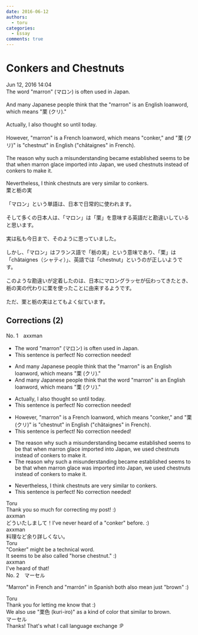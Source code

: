 ```yaml
---
date: 2016-06-12
authors:
  - toru
categories:
  - Essay
comments: true
---
```


# Conkers and Chestnuts
<div class="date">Jun 12, 2016 14:04</div>
<div id="post"><div id="body_show_ori">
The word "marron" (マロン) is often used in Japan.<br/><br/>And many Japanese people think that the "marron" is an English loanword, which means "栗 (クリ)."<br/><br/>Actually, I also thought so until today.<br/><br/>However, "marron" is a French loanword, which means "conker," and "栗 (クリ)" is "chestnut" in English ("châtaignes" in French).<br/><br/>The reason why such a misunderstanding became established seems to be that when marron glace imported into Japan, we used chestnuts instead of conkers to make it.<br/><br/>Nevertheless, I think chestnuts are very similar to conkers.
</div></div>

<!-- more -->

<div id="post_ja"><div id="body_show_mo">
栗と栃の実<br/><br/>「マロン」という単語は、日本で日常的に使われます。<br/><br/>そして多くの日本人は、「マロン」は「栗」を意味する英語だと勘違いしていると思います。<br/><br/>実は私も今日まで、そのように思っていました。<br/><br/>しかし、「マロン」はフランス語で「栃の実」という意味であり、「栗」は「châtaignes（シャティ）」、英語では「chestnut」というのが正しいようです。<br/><br/>このような勘違いが定着したのは、日本にマロングラッセが伝わってきたとき、栃の実の代わりに栗を使ったことに由来するようです。<br/><br/>ただ、栗と栃の実はとてもよく似ています。
</div></div>

## Corrections (2)
<div id="block"><div class="first_name"> No. 1　<span class="just_name">axxman</span></div><div id="block2">
<ul class="correction_field">
<li class="incorrect">The word "marron" (マロン) is often used in Japan.</li>
<li class="corrected perfect">This sentence is perfect! No correction needed!</li>
</ul>
<ul class="correction_field">
<li class="incorrect">And many Japanese people think that the "marron" is an English loanword, which means "栗 (クリ)."</li>
<li class="corrected correct">
And many Japanese people think that the <span class="f_blue">word </span>"marron" is an English loanword, which means "栗 (クリ)."
</li>
</ul>
<ul class="correction_field">
<li class="incorrect">Actually, I also thought so until today.</li>
<li class="corrected perfect">This sentence is perfect! No correction needed!</li>
</ul>
<ul class="correction_field">
<li class="incorrect">However, "marron" is a French loanword, which means "conker," and "栗 (クリ)" is "chestnut" in English ("châtaignes" in French).</li>
<li class="corrected perfect">This sentence is perfect! No correction needed!</li>
</ul>
<ul class="correction_field">
<li class="incorrect">The reason why such a misunderstanding became established seems to be that when marron glace imported into Japan, we used chestnuts instead of conkers to make it.</li>
<li class="corrected correct">
The reason why such a misunderstanding became established seems to be that when marron glace <span class="f_blue">was </span>imported into Japan, we used chestnuts instead of conkers to make it.
</li>
</ul>
<ul class="correction_field">
<li class="incorrect">Nevertheless, I think chestnuts are very similar to conkers.</li>
<li class="corrected perfect">This sentence is perfect! No correction needed!</li>
</ul>
</div><div class="name"><span class="just_name">Toru</span><br>
Thank you so much for correcting my post! :)
</div>
<div class="name"><span class="just_name">axxman</span><br>
どういたしまして！I've never heard of a "conker" before. :)
</div>
<div class="name"><span class="just_name">axxman</span><br>
料理など余り詳しくない。
</div>
<div class="name"><span class="just_name">Toru</span><br>
"Conker" might be a technical word.<br/>It seems to be also called "horse chestnut." :)
</div>
<div class="name"><span class="just_name">axxman</span><br>
I've heard of that!
</div>
</div>
<div id="block"><div class="first_name"> No. 2　<span class="just_name">マーセル</span></div><div id="block2">
<p class="comment_small">
 "Marron" in French and "marrón" in Spanish both also mean just "brown" :)
</p>

</div><div class="name"><span class="just_name">Toru</span><br>
Thank you for letting me know that :)<br/>We also use "栗色 (kuri-iro)" as a kind of color that similar to brown.
</div>
<div class="name"><span class="just_name">マーセル</span><br>
Thanks! That's what I call language exchange :P
</div>
</div>
